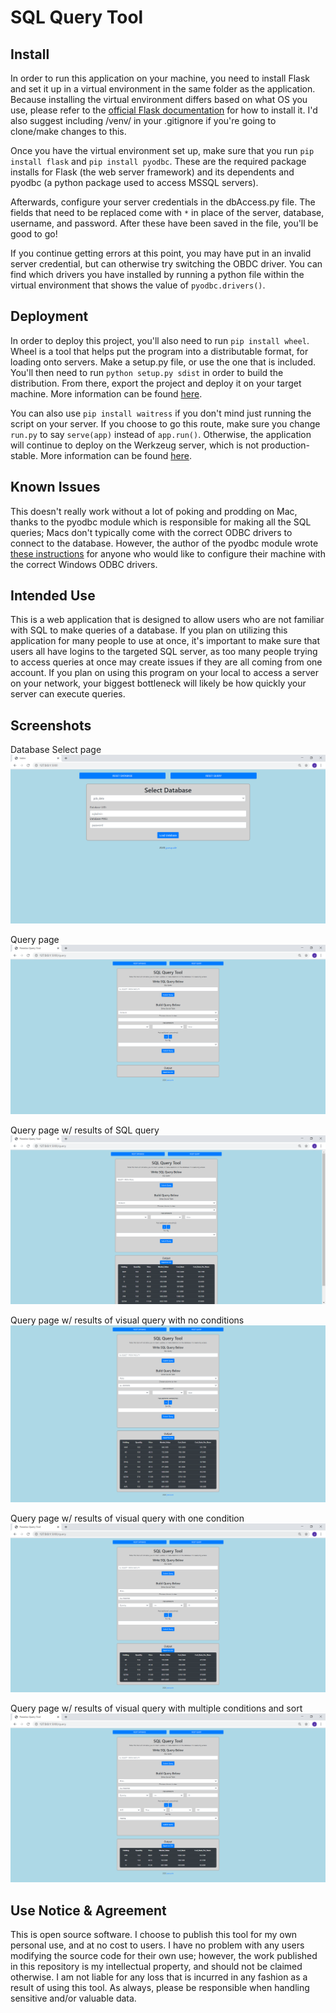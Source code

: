# SQL Query Tool
## Install
In order to run this application on your machine, you need to install Flask and set it up in a virtual environment in the same folder as the application. Because installing the virtual environment differs based on what OS you use, please refer to the [official Flask documentation](https://flask.palletsprojects.com/en/1.1.x/installation/) for how to install it. I'd also suggest including /venv/ in your .gitignore if you're going to clone/make changes to this.

Once you have the virtual environment set up, make sure that you run `pip install flask` and `pip install pyodbc`. These are the required package installs for Flask (the web server framework) and its dependents and pyodbc (a python package used to access MSSQL servers).

Afterwards, configure your server credentials in the dbAccess.py file. The fields that need to be replaced come with `*` in place of the server, database, username, and password. After these have been saved in the file, you'll be good to go! 

If you continue getting errors at this point, you may have put in an invalid server credential, but can otherwise try switching the OBDC driver. You can find which drivers you have installed by running a python file within the virtual environment that shows the value of `pyodbc.drivers()`.

## Deployment
In order to deploy this project, you'll also need to run `pip install wheel`. Wheel is a tool that helps put the program into a distributable format, for loading onto servers. Make a setup.py file, or use the one that is included. You'll then need to run `python setup.py sdist` in order to build the distribution. From there, export the project and deploy it on your target machine. More information can be found [here](https://flask.palletsprojects.com/en/1.1.x/tutorial/deploy/).

You can also use `pip install waitress` if you don't mind just running the script on your server. If you choose to go this route, make sure you change `run.py` to say `serve(app)` instead of `app.run()`. Otherwise, the application will continue to deploy on the Werkzeug server, which is not production-stable. More information can be found [here](https://flask.palletsprojects.com/en/1.1.x/tutorial/deploy/#run-with-a-production-server).

## Known Issues
This doesn't really work without a lot of poking and prodding on Mac, thanks to the pyodbc module which is responsible for making all the SQL queries; Macs don't typically come with the correct ODBC drivers to connect to the database. However, the author of the pyodbc module wrote [these instructions](https://github.com/mkleehammer/pyodbc/wiki/Connecting-to-SQL-Server-from-Mac-OSX) for anyone who would like to configure their machine with the correct Windows ODBC drivers.

## Intended Use
This is a web application that is designed to allow users who are not familiar with SQL to make queries of a database. If you plan on utilizing this application for many people to use at once, it's important to make sure that users all have logins to the targeted SQL server, as too many people trying to access queries at once may create issues if they are all coming from one account. If you plan on using this program on your local to access a server on your network, your biggest bottleneck will likely be how quickly your server can execute queries.

## Screenshots
Database Select page
![DB Page](https://github.com/joepasquale/sql-query-tool/blob/master/app/static/img/sql-q-tool-4.PNG)

Query page
![Query Page](https://github.com/joepasquale/sql-query-tool/blob/master/app/static/img/sql-q-tool-1.PNG)

Query page w/ results of SQL query
![SQL Query](https://github.com/joepasquale/sql-query-tool/blob/master/app/static/img/sql-q-tool-6.PNG)

Query page w/ results of visual query with no conditions
![No Condition](https://github.com/joepasquale/sql-query-tool/blob/master/app/static/img/sql-q-tool-2.PNG)

Query page w/ results of visual query with one condition
![One Condition](https://github.com/joepasquale/sql-query-tool/blob/master/app/static/img/sql-q-tool-3.PNG)

Query page w/ results of visual query with multiple conditions and sort
![Multiple Conditions](https://github.com/joepasquale/sql-query-tool/blob/master/app/static/img/sql-q-tool-5.PNG)


## Use Notice & Agreement
This is open source software. I choose to publish this tool for my own personal use, and at no cost to users. I have no problem with any users modifying the source code for their own use; however, the work published in this repository is my intellectual property, and should not be claimed otherwise. I am not liable for any loss that is incurred in any fashion as a result of using this tool. As always, please be responsible when handling sensitive and/or valuable data.
